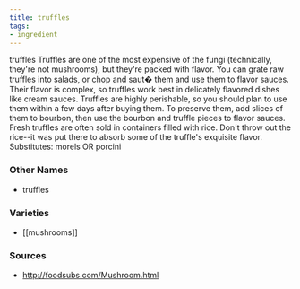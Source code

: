 ```yaml
---
title: truffles
tags:
- ingredient
---
```

truffles Truffles are one of the most expensive of the fungi (technically, they're not mushrooms), but they're packed with flavor. You can grate raw truffles into salads, or chop and saut� them and use them to flavor sauces. Their flavor is complex, so truffles work best in delicately flavored dishes like cream sauces. Truffles are highly perishable, so you should plan to use them within a few days after buying them. To preserve them, add slices of them to bourbon, then use the bourbon and truffle pieces to flavor sauces. Fresh truffles are often sold in containers filled with rice. Don't throw out the rice--it was put there to absorb some of the truffle's exquisite flavor. Substitutes: morels OR porcini

### Other Names

* truffles

### Varieties

* [[mushrooms]]

### Sources
* http://foodsubs.com/Mushroom.html
